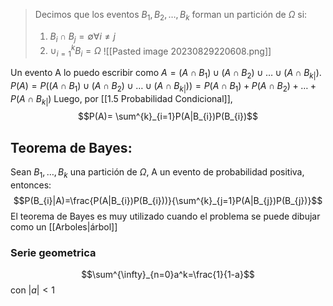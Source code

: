 > 	Decimos que los eventos $B_1,B_2, \dots,B_{k}$ forman un partición de $\Omega$ si:
> 1. $B_i \cap B_j=\emptyset \forall i \neq j$ 
> 2. $\cup^k_{i=1}B_{i}= \Omega$
> ![[Pasted image 20230829220608.png]]

Un evento A lo puedo escribir como $A= (A\cap B_{1})\cup(A \cap B_{2})\cup\dots \cup(A\cap B_{k|})$. 
$P(A)=P((A\cap B_{1})\cup(A \cap B_{2})\cup\dots \cup(A\cap B_{k|}))=P(A\cap B_{1})+P(A \cap B_{2})+\dots+P(A\cap B_{k|})$
Luego, por [[1.5 Probabilidad Condicional]], $$P(A)= \sum^{k}_{i=1}P(A|B_{i})P(B_{i})$$

## Teorema de Bayes: 
Sean $B_{1},\dots,B_{k}$ una partición de $\Omega$, A un evento de probabilidad positiva, entonces:
$$P(B_{i}|A)=\frac{P(A|B_{i})P(B_{i}))}{\sum^{k}_{j=1}P(A|B_{j})P(B_{j})}$$
El teorema de Bayes es muy utilizado cuando el problema se puede dibujar como un [[Arboles|árbol]]

### Serie geometrica
$$\sum^{\infty}_{n=0}a^k=\frac{1}{1-a}$$ con $|a|<1$